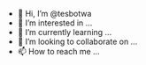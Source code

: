- 👋 Hi, I’m @tesbotwa
- 👀 I’m interested in ...
- 🌱 I’m currently learning ...
- 💞️ I’m looking to collaborate on ...
- 📫 How to reach me ...

<!---
tesbotwa/tesbotwa is a ✨ special ✨ repository because its `README.md` (this file) appears on your GitHub profile.
You can click the Preview link to take a look at your changes.
--->
